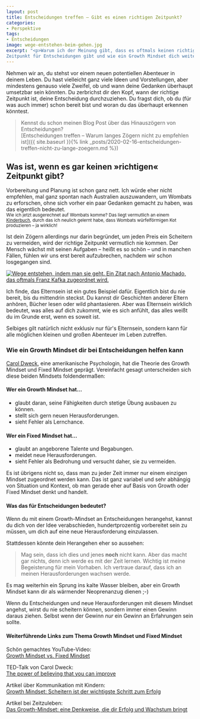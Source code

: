 ```yaml
---
layout: post
title: Entscheidungen treffen – Gibt es einen richtigen Zeitpunkt?
categories:
- Perspektive
tags:
- Entscheidungen
image: wege-entstehen-beim-gehen.jpg
excerpt: "<p>Warum ich der Meinung gibt, dass es oftmals keinen richtigen
Zeitpunkt für Entscheidungen gibt und wie ein Growth Mindset dich weiterbringt.</p>"
---
```


Nehmen wir an, du stehst vor einem neuen potentiellen Abenteuer in deinem Leben.
Du hast vielleicht ganz viele Ideen und Vorstellungen, aber mindestens genauso
viele Zweifel, ob und wann deine Gedanken überhaupt umsetzbar sein könnten. Du
zerbrichst dir den Kopf, wann der richtige Zeitpunkt ist, deine Entscheidung
durchzuziehen. Du fragst dich, ob du (für was auch immer) schon bereit bist und
woran du das überhaupt erkennen könntest.

> Kennst du schon meinen Blog Post über das Hinauszögern von Entscheidungen?<br/>
> [Entscheidungen treffen – Warum langes Zögern nicht zu empfehlen ist]({{ site.baseurl }}{% link _posts/2020-02-16-entscheidungen-treffen-nicht-zu-lange-zoegern.md %})

## Was ist, wenn es gar keinen »richtigen« Zeitpunkt gibt?

Vorbereitung und Planung ist schon ganz nett. Ich würde eher nicht empfehlen,
mal ganz spontan nach Australien auszuwandern, um Wombats zu erforschen, ohne
sich vorher ein paar Gedanken gemacht zu haben, was das eigentlich bedeutet.<br/>
<small>Wie ich jetzt ausgerechnet auf Wombats komme? Das liegt vermutlich an
einem [Kinderbuch](https://twitter.com/FrauLyoner/status/1225489575235198976),
durch das ich neulich gelernt habe, dass Wombats würfelförmigen Kot produzieren
– ja wirklich!</small>

Ist dein Zögern allerdings nur darin begründet, um jeden Preis ein Scheitern zu
vermeiden, wird der richtige Zeitpunkt vermutlich nie kommen. Der Mensch wächst
mit seinen Aufgaben – heißt es so schön – und in manchen Fällen, fühlen wir uns
erst bereit aufzubrechen, nachdem wir schon losgegangen sind.

[![Wege entstehen, indem man sie geht. Ein Zitat nach Antonio Machado, das oftmals Franz Kafka zugeordnet wird.]({{site.baseurl}}/assets/img/posts/wege-entstehen-beim-gehen.jpg)]({{site.baseurl}}/assets/img/posts/wege-entstehen-beim-gehen.jpg)

Ich finde, das Elternsein ist ein gutes Beispiel dafür. Eigentlich bist du nie
bereit, bis du mittendrin steckst. Du kannst dir Geschichten anderer Eltern
anhören, Bücher lesen oder wild phantasieren. Aber was Elternsein wirklich
bedeutet, was alles auf dich zukommt, wie es sich anfühlt, das alles weißt du im
Grunde erst, wenn es soweit ist.

Selbiges gilt natürlich nicht exklusiv nur für's Elternsein, sondern kann für
alle möglichen kleinen und großen Abenteuer im Leben zutreffen.

### Wie ein Growth Mindset dir bei Entscheidungen helfen kann

[Carol Dweck](https://en.wikipedia.org/wiki/Carol_Dweck), eine amerikanische
Psychologin, hat die Theorie des Growth Mindset und Fixed Mindset geprägt.
Vereinfacht gesagt unterscheiden sich diese beiden Mindsets foldendermaßen:

#### Wer ein Growth Mindset hat...
* glaubt daran, seine Fähigkeiten durch stetige Übung ausbauen zu können.
* stellt sich gern neuen Herausforderungen.
* sieht Fehler als Lernchance.

#### Wer ein Fixed Mindset hat...
* glaubt an angeborene Talente und Begabungen.
* meidet neue Herausforderungen.
* sieht Fehler als Bedrohung und versucht daher, sie zu vermeiden.

Es ist übrigens nicht so, dass man zu jeder Zeit immer nur einem einzigen
Mindset zugeordnet werden kann. Das ist ganz variabel und sehr abhängig von
Situation und Kontext, ob man gerade eher auf Basis von Growth oder Fixed
Mindset denkt und handelt.

#### Was das für Entscheidungen bedeutet?

Wenn du mit einem Growth-Mindset an Entscheidungen herangehst, kannst du dich
von der Idee verabschieden, hundertprozentig vorbereitet sein zu müssen, um dich
auf eine neue Herausforderung einzulassen.

Stattdessen könnte dein Herangehen eher so aussehen:
> Mag sein, dass ich dies und jenes **noch** nicht kann. Aber das macht gar
> nichts, denn ich werde es mit der Zeit lernen. Wichtig ist meine Begeisterung
> für mein Vorhaben. Ich vertraue darauf, dass ich an meinen Herausforderungen
> wachsen werde.

Es mag weiterhin ein Sprung ins kalte Wasser bleiben, aber ein Growth Mindset
kann dir als wärmender Neoprenanzug dienen ;-)

Wenn du Entscheidungen und neue Herausforderungen mit diesem Mindset angehst,
wirst du nie scheitern können, sondern immer einen Gewinn daraus ziehen. Selbst
wenn der Gewinn *nur* ein Gewinn an Erfahrungen sein sollte.

#### Weiterführende Links zum Thema Growth Mindset und Fixed Mindset

Schön gemachtes YouTube-Video:<br/>
[Growth Mindset vs. Fixed Mindset](https://www.youtube.com/watch?v=I79fZFvz9JA)

TED-Talk von Carol Dweck:<br/>
[The power of believing that you can improve](https://www.ted.com/talks/carol_dweck_the_power_of_believing_that_you_can_improve)

Artikel über Kommunikation mit Kindern:<br/>
[Growth Mindset: Scheitern ist der wichtigste Schritt zum Erfolg](https://bildungsthemen.phorms.de/de/top-themen/growth-mindset/growth-mindset-scheitern-ist-der-wichtigste-schritt-zum-erfolg)

Artikel bei Zeitzuleben:<br/>
[Das Growth-Mindset: eine Denkweise, die dir Erfolg und Wachstum bringt](https://zeitzuleben.de/growth-mindset/)
